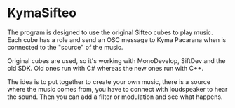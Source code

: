 KymaSifteo
==========

The program is designed to use the original Sifteo cubes to play music. 
Each cube has a role and send an OSC message to Kyma Pacarana when is connected to the "source" of the music.

Original cubes are used, so it's working with MonoDevelop, SiftDev and the old SDK. Old ones run with C# whereas the new ones run with C++.

The idea is to put together to create your own music, there is a source where the music comes from, you have to connect with loudspeaker to hear the sound. Then you can add a filter or modulation and see what happens.
